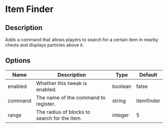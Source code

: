 # Item Finder

## Description

Adds a command that allows players to search for a certain item in nearby chests and displays particles above it.

## Options

| Name    | Description                                  | Type    | Default    |
| ------- | -------------------------------------------- | ------- | ---------- |
| enabled | Whether this tweak is enabled.               | boolean | false      |
| command | The name of the command to register.         | string  | itemfinder |
| range   | The radius of blocks to search for the item. | integer | 5          |



